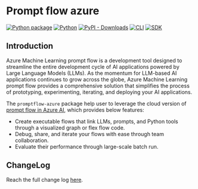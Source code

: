 # Prompt flow azure

[![Python package](https://img.shields.io/pypi/v/promptflow-azure)](https://pypi.org/project/promptflow-azure/)
[![Python](https://img.shields.io/pypi/pyversions/promptflow.svg?maxAge=2592000)](https://pypi.python.org/pypi/promptflow-azure/)
[![PyPI - Downloads](https://img.shields.io/pypi/dm/promptflow-azure)](https://pypi.org/project/promptflow-azure/)
[![CLI](https://img.shields.io/badge/CLI-reference-blue)](https://microsoft.github.io/promptflow/reference/pfazure-command-reference.html)
[![SDK](https://img.shields.io/badge/SDK-reference-blue)](https://microsoft.github.io/promptflow/reference/python-library-reference/promptflow-azure/promptflow.azure.html)

## Introduction

Azure Machine Learning prompt flow is a development tool designed to streamline the entire development cycle of AI applications powered by Large Language Models (LLMs). As the momentum for LLM-based AI applications continues to grow across the globe, Azure Machine Learning prompt flow provides a comprehensive solution that simplifies the process of prototyping, experimenting, iterating, and deploying your AI applications.

The `promptflow-azure` package help user to leverage the cloud version of [prompt flow in Azure AI](https://learn.microsoft.com/en-us/azure/machine-learning/prompt-flow/overview-what-is-prompt-flow?view=azureml-api-2), which provides below features:

- Create executable flows that link LLMs, prompts, and Python tools through a visualized graph or flex flow code.
- Debug, share, and iterate your flows with ease through team collaboration.
- Evaluate their performance through large-scale batch run.


## ChangeLog

Reach the full change log [here](https://microsoft.github.io/promptflow/reference/changelog/promptflow-azure.html).
